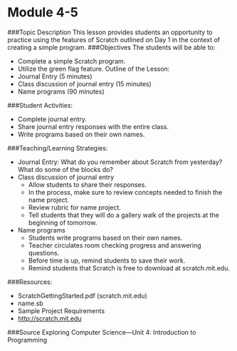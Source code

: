 # Module 4-5

###Topic Description
This lesson provides students an opportunity to practice using the features of Scratch
outlined on Day 1 in the context of creating a simple program.
###Objectives
The students will be able to:
- Complete a simple Scratch program.
- Utilize the green flag feature. Outline of the Lesson:
- Journal Entry (5 minutes)
- Class discussion of journal entry (15 minutes)
- Name programs (90 minutes)

###Student Activities:

- Complete journal entry.
- Share journal entry responses with the entire class.
- Write programs based on their own names.

###Teaching/Learning Strategies:
- Journal Entry: What do you remember about Scratch from yesterday? What do some of the blocks do?
- Class discussion of journal entry
    - Allow students to share their responses.
    - In the process, make sure to review concepts needed to finish the name project.
    - Review rubric for name project.
    - Tell students that they will do a gallery walk of the projects at the beginning of tomorrow.
- Name programs
    - Students write programs based on their own names.
    - Teacher circulates room checking progress and answering questions.
    - Before time is up, remind students to save their work.
    - Remind students that Scratch is free to download at scratch.mit.edu.

###Resources:
- ScratchGettingStarted.pdf (scratch.mit.edu)
- name.sb
- Sample Project Requirements
- http://scratch.mit.edu

###Source
Exploring Computer Science—Unit 4: Introduction to Programming
